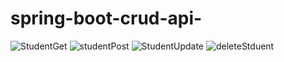 # spring-boot-crud-api-

![StudentGet](https://github.com/roshan100kar/spring-boot-crud-api-/assets/40065352/d2676639-11e9-44f4-b0d2-195bffe53694)
![studentPost](https://github.com/roshan100kar/spring-boot-crud-api-/assets/40065352/23aad605-53cb-4cce-9531-c1091f9c51b7)
![StudentUpdate](https://github.com/roshan100kar/spring-boot-crud-api-/assets/40065352/0e1147aa-fdfb-4610-996d-c3e88a1b0d60)
![deleteStduent](https://github.com/roshan100kar/spring-boot-crud-api-/assets/40065352/01b76431-fdf0-4bcb-8a11-b259c46f9678)
